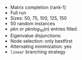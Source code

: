 - Matrix completion (rank-1)
- Full run
- Sizes: 50, 75, 100, 125, 150
- 50 random instances
- $pkn$ or $p k n log_{10}(n)$ entries filled
- Eigenvalue disjunctions: 
- Node selection: only bestfirst
- Alternating minimization: yes
- `linear` branching strategy